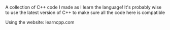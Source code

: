 A collection of C++ code I made as I learn the language!
It's probably wise to use the latest version of C++ to make sure all the code here is compatible

Using the website: learncpp.com
